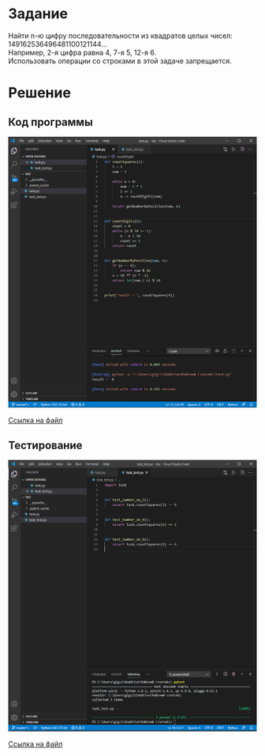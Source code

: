 # Задание

Найти n-ю цифру последовательности из квадратов целых чисел:  
149162536496481100121144...  
Например, 2-я цифра равна 4, 7-я 5, 12-я 6.   
Использовать операции со строками в этой задаче запрещается.  

# Решение

## Код программы  

![img1](img1.png)

[Ссылка на файл](./task.py)

## Тестирование  

![img3](img3.png)

[Ссылка на файл](./task_test.py)
